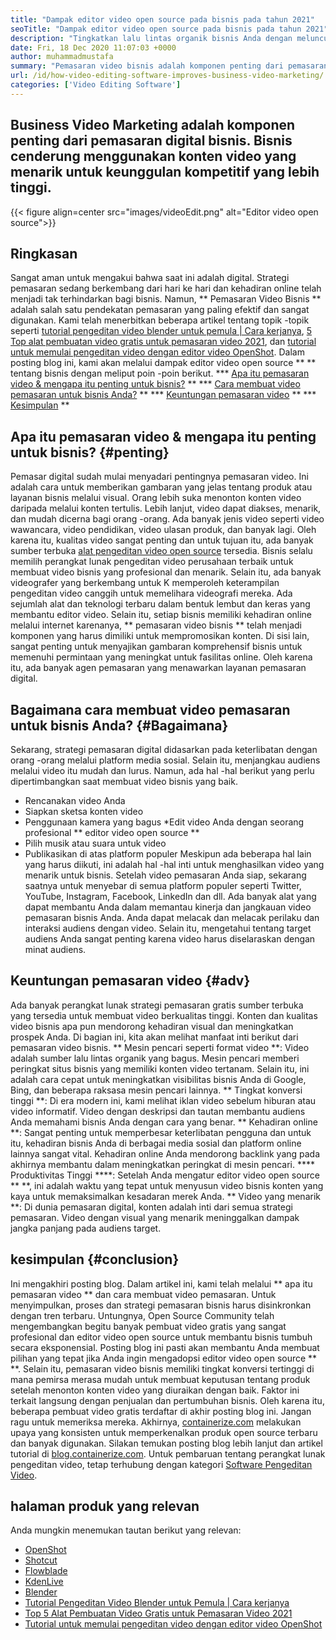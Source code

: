 ```yaml
---
title: "Dampak editor video open source pada bisnis pada tahun 2021" 
seoTitle: "Dampak editor video open source pada bisnis pada tahun 2021" 
description: "Tingkatkan lalu lintas organik bisnis Anda dengan meluncurkan kampanye video yang kuat. Posting blog ini menjelaskan manfaat menggunakan editor video open-source." 
date: Fri, 18 Dec 2020 11:07:03 +0000
author: muhammadmustafa
summary: "Pemasaran video bisnis adalah komponen penting dari pemasaran digital bisnis. Bisnis cenderung menggunakan konten video yang menarik untuk keunggulan kompetitif yang lebih tinggi." 
url: /id/how-video-editing-software-improves-business-video-marketing/
categories: ['Video Editing Software']
---
```


## Business Video Marketing adalah komponen penting dari pemasaran digital bisnis. Bisnis cenderung menggunakan konten video yang menarik untuk keunggulan kompetitif yang lebih tinggi.

{{< figure align=center src="images/videoEdit.png" alt="Editor video open source">}}


## Ringkasan
Sangat aman untuk mengakui bahwa saat ini adalah digital. Strategi pemasaran sedang berkembang dari hari ke hari dan kehadiran online telah menjadi tak terhindarkan bagi bisnis. Namun, ** Pemasaran Video Bisnis ** adalah salah satu pendekatan pemasaran yang paling efektif dan sangat digunakan. Kami telah menerbitkan beberapa artikel tentang topik -topik seperti [tutorial pengeditan video blender untuk pemula | Cara kerjanya][2], [5 Top alat pembuatan video gratis untuk pemasaran video 2021][3], dan [tutorial untuk memulai pengeditan video dengan editor video OpenShot][4]. Dalam posting blog ini, kami akan melalui dampak editor video open source ** ** tentang bisnis dengan meliput poin -poin berikut.
  *** [Apa itu pemasaran video & mengapa itu penting untuk bisnis?][5] **
  *** [Cara membuat video pemasaran untuk bisnis Anda?][6] **
  *** [Keuntungan pemasaran video][7] **
  *** [Kesimpulan][8] **

## Apa itu pemasaran video & mengapa itu penting untuk bisnis? {#penting}
Pemasar digital sudah mulai menyadari pentingnya pemasaran video. Ini adalah cara untuk memberikan gambaran yang jelas tentang produk atau layanan bisnis melalui visual. Orang lebih suka menonton konten video daripada melalui konten tertulis. Lebih lanjut, video dapat diakses, menarik, dan mudah dicerna bagi orang -orang. Ada banyak jenis video seperti video wawancara, video pendidikan, video ulasan produk, dan banyak lagi. Oleh karena itu, kualitas video sangat penting dan untuk tujuan itu, ada banyak sumber terbuka [alat pengeditan video open source][1] tersedia. Bisnis selalu memilih perangkat lunak pengeditan video perusahaan terbaik untuk membuat video bisnis yang profesional dan menarik.
Selain itu, ada banyak videografer yang berkembang untuk K memperoleh keterampilan pengeditan video canggih untuk memelihara videografi mereka. Ada sejumlah alat dan teknologi terbaru dalam bentuk lembut dan keras yang membantu editor video. Selain itu, setiap bisnis memiliki kehadiran online melalui internet karenanya, ** pemasaran video bisnis ** telah menjadi komponen yang harus dimiliki untuk mempromosikan konten. Di sisi lain, sangat penting untuk menyajikan gambaran komprehensif bisnis untuk memenuhi permintaan yang meningkat untuk fasilitas online. Oleh karena itu, ada banyak agen pemasaran yang menawarkan layanan pemasaran digital.

## Bagaimana cara membuat video pemasaran untuk bisnis Anda? {#Bagaimana}
Sekarang, strategi pemasaran digital didasarkan pada keterlibatan dengan orang -orang melalui platform media sosial. Selain itu, menjangkau audiens melalui video itu mudah dan lurus. Namun, ada hal -hal berikut yang perlu dipertimbangkan saat membuat video bisnis yang baik.
  * Rencanakan video Anda
  * Siapkan sketsa konten video
  * Penggunaan kamera yang bagus
  *Edit video Anda dengan seorang profesional ** editor video open source **
  * Pilih musik atau suara untuk video
  * Publikasikan di atas platform populer
Meskipun ada beberapa hal lain yang harus diikuti, ini adalah hal -hal inti untuk menghasilkan video yang menarik untuk bisnis. Setelah video pemasaran Anda siap, sekarang saatnya untuk menyebar di semua platform populer seperti Twitter, YouTube, Instagram, Facebook, LinkedIn dan dll. Ada banyak alat yang dapat membantu Anda dalam memantau kinerja dan jangkauan video pemasaran bisnis Anda. Anda dapat melacak dan melacak perilaku dan interaksi audiens dengan video. Selain itu, mengetahui tentang target audiens Anda sangat penting karena video harus diselaraskan dengan minat audiens.

## Keuntungan pemasaran video {#adv}
Ada banyak perangkat lunak strategi pemasaran gratis sumber terbuka yang tersedia untuk membuat video berkualitas tinggi. Konten dan kualitas video bisnis apa pun mendorong kehadiran visual dan meningkatkan prospek Anda. Di bagian ini, kita akan melihat manfaat inti berikut dari pemasaran video bisnis.
** Mesin pencari seperti format video **: Video adalah sumber lalu lintas organik yang bagus. Mesin pencari memberi peringkat situs bisnis yang memiliki konten video tertanam. Selain itu, ini adalah cara cepat untuk meningkatkan visibilitas bisnis Anda di Google, Bing, dan beberapa raksasa mesin pencari lainnya.
** Tingkat konversi tinggi **: Di era modern ini, kami melihat iklan video sebelum hiburan atau video informatif. Video dengan deskripsi dan tautan membantu audiens Anda memahami bisnis Anda dengan cara yang benar.
** Kehadiran online **: Sangat penting untuk memperbesar keterlibatan pengguna dan untuk itu, kehadiran bisnis Anda di berbagai media sosial dan platform online lainnya sangat vital. Kehadiran online Anda mendorong backlink yang pada akhirnya membantu dalam meningkatkan peringkat di mesin pencari.
**** Produktivitas Tinggi ****: Setelah Anda mengatur editor video open source ** **, ini adalah waktu yang tepat untuk menyusun video bisnis konten yang kaya untuk memaksimalkan kesadaran merek Anda.
** Video yang menarik **: Di dunia pemasaran digital, konten adalah inti dari semua strategi pemasaran. Video dengan visual yang menarik meninggalkan dampak jangka panjang pada audiens target.

## kesimpulan {#conclusion}
Ini mengakhiri posting blog. Dalam artikel ini, kami telah melalui ** apa itu pemasaran video ** dan cara membuat video pemasaran. Untuk menyimpulkan, proses dan strategi pemasaran bisnis harus disinkronkan dengan tren terbaru. Untungnya, Open Source Community telah mengembangkan begitu banyak pembuat video gratis yang sangat profesional dan editor video open source untuk membantu bisnis tumbuh secara eksponensial. Posting blog ini pasti akan membantu Anda membuat pilihan yang tepat jika Anda ingin mengadopsi editor video open source ** **. Selain itu, pemasaran video bisnis memiliki tingkat konversi tertinggi di mana pemirsa merasa mudah untuk membuat keputusan tentang produk setelah menonton konten video yang diuraikan dengan baik. Faktor ini terkait langsung dengan penjualan dan pertumbuhan bisnis. Oleh karena itu, beberapa pembuat video gratis terdaftar di akhir posting blog ini. Jangan ragu untuk memeriksa mereka.
Akhirnya, [containerize.com][9] melakukan upaya yang konsisten untuk memperkenalkan produk open source terbaru dan banyak digunakan. Silakan temukan posting blog lebih lanjut dan artikel tutorial di [blog.containerize.com][10]. Untuk pembaruan tentang perangkat lunak pengeditan video, tetap terhubung dengan kategori [Software Pengeditan Video][1].

## halaman produk yang relevan
Anda mungkin menemukan tautan berikut yang relevan:
  * [OpenShot][11]
  * [Shotcut][12]
  * [Flowblade][13]
  * [KdenLive][14]
  * [Blender][15]
  * [Tutorial Pengeditan Video Blender untuk Pemula | Cara kerjanya][2]
  * [Top 5 Alat Pembuatan Video Gratis untuk Pemasaran Video 2021][3]
  * [Tutorial untuk memulai pengeditan video dengan editor video OpenShot][4]

  
[1]: https://products.containerize.com/video-editing-software
[2]: https://blog.containerize.com/video-editing-software/blender-video-editing-tutorial-for-beginners/
[3]: https://blog.containerize.com/video-editing-software/top-5-open-source-video-editor-software-for-video-marketing/
[4]: https://blog.containerize.com/video-editing-software/openshot-video-editor-tutorial-for-beginners-open-source/
[5]: #essential
[6]: #how
[7]: #adv
[8]: #Conclusion
[9]: https://www.containerize.com/
[10]: https://blog.containerize.com/
[11]: https://products.containerize.com/video-editing-software/openshot
[12]: https://products.containerize.com/video-editing-software/shotcut
[13]: https://products.containerize.com/video-editing-software/flowblade
[14]: https://products.containerize.com/video-editing-software/kdenlive
[15]: https://products.containerize.com/video-editing-software/blender

